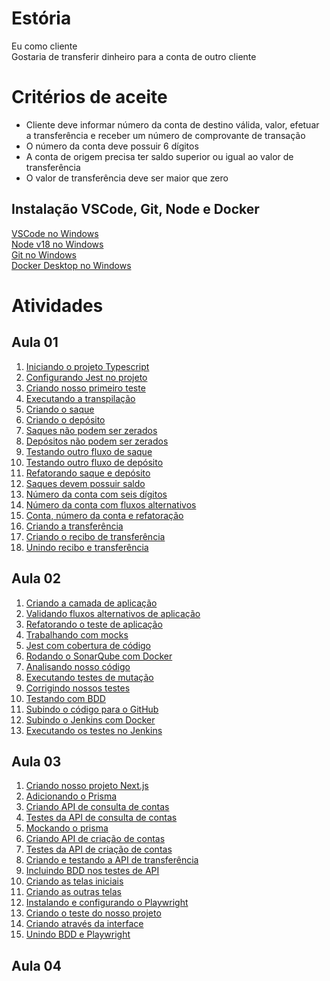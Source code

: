 # Estória
Eu como cliente   
Gostaria de transferir dinheiro para a conta de outro cliente   

# Critérios de aceite
- Cliente deve informar número da conta de destino válida, valor, efetuar a transferência e receber um número de comprovante de transação
- O número da conta deve possuir 6 dígitos
- A conta de origem precisa ter saldo superior ou igual ao valor de transferência
- O valor de transferência deve ser maior que zero

## Instalação VSCode, Git, Node e Docker
[VSCode no Windows](https://www.youtube.com/watch?v=zPHbeSBvdkg)   
[Node v18 no Windows](https://www.youtube.com/watch?v=_R7cSg4um00)   
[Git no Windows](https://www.youtube.com/watch?v=_RcVweTCvRE)   
[Docker Desktop no Windows](https://www.youtube.com/watch?v=n0bxjsGi_BY)   

# Atividades

## Aula 01
1. [Iniciando o projeto Typescript](https://gist.github.com/joaovictorino/36f3b4a30382ef6faaecebb97640b26b)   
2. [Configurando Jest no projeto](https://gist.github.com/joaovictorino/bf9da4285212683805a9d5a1c6508ac6)   
3. [Criando nosso primeiro teste](https://gist.github.com/joaovictorino/c180345965668e36ce120999e1a90aee)   
4. [Executando a transpilação](https://gist.github.com/joaovictorino/709601eeca37e6d77a36726c42cba46c)   
5. [Criando o saque](https://gist.github.com/joaovictorino/f12fab9f4ecc092e26c24507a504e281)   
6. [Criando o depósito](https://gist.github.com/joaovictorino/c50dacb804843df7717420b8f3b001cd)   
7. [Saques não podem ser zerados](https://gist.github.com/joaovictorino/a5ae01b4d22765f7087d69e9dd536303)   
8. [Depósitos não podem ser zerados](https://gist.github.com/joaovictorino/3a65e5e6d8f42256b63492e75eb51642)   
9. [Testando outro fluxo de saque](https://gist.github.com/joaovictorino/74857497c704d667abd7f05cac536ec3)   
10. [Testando outro fluxo de depósito](https://gist.github.com/joaovictorino/28245bd508b1559a303d87fc7f042190)   
11. [Refatorando saque e depósito](https://gist.github.com/joaovictorino/15b963d6f1ba13d4d846049f7e551e8f)   
12. [Saques devem possuir saldo](https://gist.github.com/joaovictorino/6ac61220b8ab70067513d525f7854d32)   
13. [Número da conta com seis dígitos](https://gist.github.com/joaovictorino/334ee5785d7b5b19a782d56ffcf02dc2)   
14. [Número da conta com fluxos alternativos](https://gist.github.com/joaovictorino/732145f92c4e3a5164a74d23a6e5c104)   
15. [Conta, número da conta e refatoração](https://gist.github.com/joaovictorino/5393d166d79a7c2355f9857af856ec47)   
16. [Criando a transferência](https://gist.github.com/joaovictorino/7b3fc68e66d64ac950c402b92db40f41)   
17. [Criando o recibo de transferência](https://gist.github.com/joaovictorino/51cbe1bbf6db94563bf902657a82ef83)   
18. [Unindo recibo e transferência](https://gist.github.com/joaovictorino/39976a2704232a417292306fe434a6c0)   

## Aula 02
1. [Criando a camada de aplicação](https://gist.github.com/joaovictorino/fd80a207c35bef460cee34291022a3ca)   
2. [Validando fluxos alternativos de aplicação](https://gist.github.com/joaovictorino/50abe117aaa52633b88dec92b730b8fc)   
3. [Refatorando o teste de aplicação](https://gist.github.com/joaovictorino/52600cfea9e651fab9212e9a385bd175)   
4. [Trabalhando com mocks](https://gist.github.com/joaovictorino/61ad34bc4c5cc8d1048394381bb3757d)   
5. [Jest com cobertura de código](https://gist.github.com/joaovictorino/223c12ce0c3c3f185674362fba571667)   
6. [Rodando o SonarQube com Docker](https://gist.github.com/joaovictorino/85cbecc3d430a43e21ba80ccba5f78dc)   
7. [Analisando nosso código](https://gist.github.com/joaovictorino/e21f9d556c5e028940c92ddb5a790550)   
8. [Executando testes de mutação](https://gist.github.com/joaovictorino/23d6a53f634c141c34d068db01236a88)   
9. [Corrigindo nossos testes](https://gist.github.com/joaovictorino/be42a717ecdd69cc1a29768401899b72)   
10. [Testando com BDD](https://gist.github.com/joaovictorino/bd4db6b5c2a15eea8675099b343e7c62)   
11. [Subindo o código para o GitHub](https://gist.github.com/joaovictorino/da7cf1cf8cc42f76188525372c43ae9e)   
12. [Subindo o Jenkins com Docker](https://gist.github.com/joaovictorino/cc2a8531dc7dbc24a3d668e08c5967ba)   
13. [Executando os testes no Jenkins](https://gist.github.com/joaovictorino/cc2a8531dc7dbc24a3d668e08c5967ba)   

## Aula 03
1. [Criando nosso projeto Next.js](https://gist.github.com/joaovictorino/90114d1e857741c88d9b79e1bfad489e)   
2. [Adicionando o Prisma](https://gist.github.com/joaovictorino/33806a01fbd971ac90789b31daa7d693)   
3. [Criando API de consulta de contas](https://gist.github.com/joaovictorino/d030cfc1b768ca2008c4c79fae21a5ea)   
4. [Testes da API de consulta de contas](https://gist.github.com/joaovictorino/f16a0f28168a328b35bc9c0894f61cca)   
5. [Mockando o prisma](https://gist.github.com/joaovictorino/d4537368c8c4e54a26fad39efb0b6164)   
6. [Criando API de criação de contas](https://gist.github.com/joaovictorino/c022d6ffca926eed9c98a00672390676)   
7. [Testes da API de criação de contas](https://gist.github.com/joaovictorino/4ebc43d10640fdf8fadcf48970e85742)   
8. [Criando e testando a API de transferência](https://gist.github.com/joaovictorino/3d60abbdd114d8cf6627e0e851b74f25)   
9. [Incluindo BDD nos testes de API](https://gist.github.com/joaovictorino/2a9f693fe15c52f47a7702d3dd56a850)   
10. [Criando as telas iniciais](https://gist.github.com/joaovictorino/f53f451e6d4a208a7a9790149791d759)   
11. [Criando as outras telas](https://gist.github.com/joaovictorino/3556f45bfd21ddbef0dfe494620dc780)   
12. [Instalando e configurando o Playwright](https://gist.github.com/joaovictorino/0ade99dc775e9bf85997630ffc97de97)   
13. [Criando o teste do nosso projeto](https://gist.github.com/joaovictorino/ecac716b679f999f2337b01ccb4bd58f)   
14. [Criando através da interface](https://gist.github.com/joaovictorino/f356b173a965461b7b171c80a350003e)   
15. [Unindo BDD e Playwright](https://gist.github.com/joaovictorino/d7e5fb04e4b69a2df607ee43b2ed60e3)   

## Aula 04
